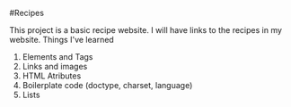 #Recipes

This project is a basic recipe website. I will have links to the recipes in my website.
Things I've learned
1. Elements and Tags
1. Links and images
2. HTML Atributes
3. Boilerplate code (doctype, charset, language)
4. Lists
